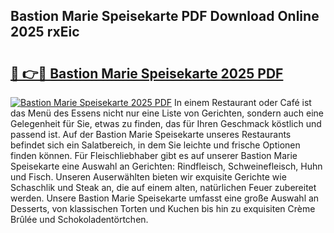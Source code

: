 ## Bastion Marie Speisekarte PDF Download Online 2025 rxEic

# <h2><a href="http://gcb12n3.nevu.top/?p=Bastion+Marie+Speisekarte">🔗 👉🔴 Bastion Marie Speisekarte 2025 PDF</a></h2>

[![Bastion Marie Speisekarte 2025 PDF](https://i.imgur.com/dBaPXMq.png)](http://gcb12n3.nevu.top/?p=Bastion+Marie+Speisekarte)
In einem Restaurant oder Café ist das Menü des Essens nicht nur eine Liste von Gerichten, sondern auch eine Gelegenheit für Sie, etwas zu finden, das für Ihren Geschmack köstlich und passend ist. Auf der Bastion Marie Speisekarte unseres Restaurants befindet sich ein Salatbereich, in dem Sie leichte und frische Optionen finden können. Für Fleischliebhaber gibt es auf unserer Bastion Marie Speisekarte eine Auswahl an Gerichten: Rindfleisch, Schweinefleisch, Huhn und Fisch. Unseren Auserwählten bieten wir exquisite Gerichte wie Schaschlik und Steak an, die auf einem alten, natürlichen Feuer zubereitet werden. Unsere Bastion Marie Speisekarte umfasst eine große Auswahl an Desserts, von klassischen Torten und Kuchen bis hin zu exquisiten Crème Brûlée und Schokoladentörtchen.
